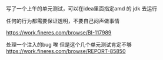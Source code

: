 
写了一个上午的单元测试，可以在idea里面指定amd 的 jdk 去运行

任何的行为都需要保证透明，不要自己闷声做事情

https://work.fineres.com/browse/BI-117989


处理一个注入的bug 唉 但是这个几个单元测试肯定不够
https://work.fineres.com/browse/REPORT-85850